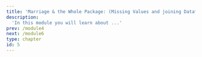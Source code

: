 ```yaml
---
title: 'Marriage & the Whole Package: (Missing Values and joining Dataframes)'
description:
  'In this module you will learn about ...'
prev: /module4
next: /module6
type: chapter
id: 5
---
```


